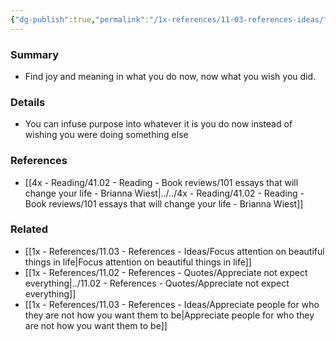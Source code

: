 ```yaml
---
{"dg-publish":true,"permalink":"/1x-references/11-03-references-ideas/find-joy-in-what-you-do-not-in-what-you-wish-you-did/","dgHomeLink":true,"dgPassFrontmatter":false,"dgShowBacklinks":true,"dgShowLocalGraph":false,"dgShowInlineTitle":true}
---
```



### Summary
- Find joy and meaning in what you do now, now what you wish you did. 

### Details
- You can infuse purpose into whatever it is you do now instead of wishing you were doing something else

### References
- [[4x - Reading/41.02 - Reading - Book reviews/101 essays that will change your life - Brianna Wiest|../../4x - Reading/41.02 - Reading - Book reviews/101 essays that will change your life - Brianna Wiest]]

### Related
- [[1x - References/11.03 - References - Ideas/Focus attention on beautiful things in life|Focus attention on beautiful things in life]]
- [[1x - References/11.02 - References - Quotes/Appreciate not expect everything|../11.02 - References - Quotes/Appreciate not expect everything]]
- [[1x - References/11.03 - References - Ideas/Appreciate people for who they are not how you want them to be|Appreciate people for who they are not how you want them to be]]